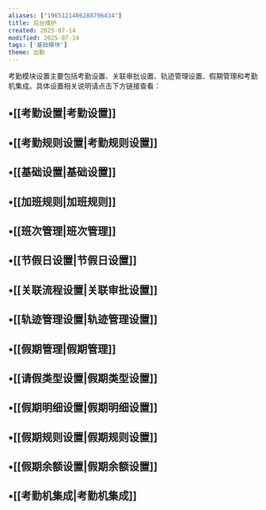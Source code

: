 ```yaml
---
aliases: ["1965121406288796434"]
title: 后台维护
created: 2025-07-14
modified: 2025-07-14
tags: ['基础模块']
theme: 出勤
---
```


考勤模块设置主要包括考勤设置、关联审批设置、轨迹管理设置、假期管理和考勤机集成。具体设置相关说明请点击下方链接查看：

## •[[考勤设置|考勤设置]]

## •[[考勤规则设置|考勤规则设置]]

## •[[基础设置|基础设置]]

## •[[加班规则|加班规则]]

## •[[班次管理|班次管理]]

## •[[节假日设置|节假日设置]]

## •[[关联流程设置|关联审批设置]]

## •[[轨迹管理设置|轨迹管理设置]]

## •[[假期管理|假期管理]]

## •[[请假类型设置|假期类型设置]]

## •[[假期明细设置|假期明细设置]]

## •[[假期规则设置|假期规则设置]]

## •[[假期余额设置|假期余额设置]]

## •[[考勤机集成|考勤机集成]]